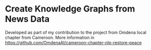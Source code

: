 # Create Knowledge Graphs from News Data

Developed as part of my contribution to the project from Omdena local chapter from Cameroon. More information in https://github.com/OmdenaAI/cameroon-chapter-nlp-restore-peace
